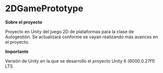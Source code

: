 # 2DGamePrototype
**Sobre el proyecto**

Proyecto en Unity del juego 2D de plataformas para la clase de Autogestión.
Se actualizará conforme se vayan realizando más avances en el proyecto.

**Importante**

Versión de Unity en la que se desarrollo el proyecto 
Unity 6 (6000.0.27f1) LTS
